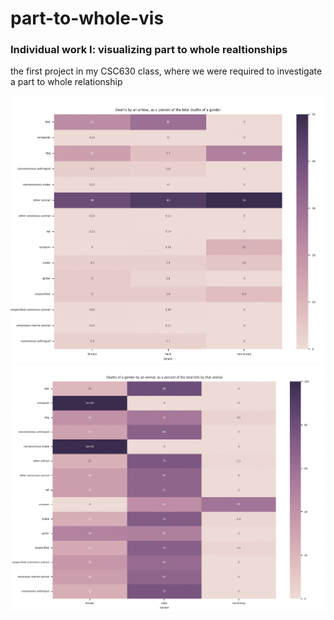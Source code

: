 # part-to-whole-vis
### Individual work I: visualizing part to whole realtionships

the first project in my CSC630 class, where we were required to investigate a part to whole relationship

![image]( https://github.com/Brian-Masse/part-to-whole-vis/blob/main/graph1.png )
![image]( https://github.com/Brian-Masse/part-to-whole-vis/blob/main/graph2.png )
